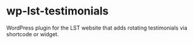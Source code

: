 wp-lst-testimonials
===================

WordPress plugin for the LST website that adds rotating testimonials via shortcode or widget.